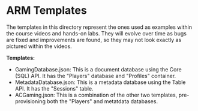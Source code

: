 # ARM Templates

The templates in this directory represent the ones used as examples within the course videos and hands-on labs. They will evolve over time as bugs are fixed and improvements are found, so they may not look exactly as pictured within the videos.

**Templates:**
* GamingDatabase.json: This is a document database using the Core (SQL) API. It has the "Players" database and "Profiles" container.
* MetadataDatabase.json: This is a metadata database using the Table API. It has the "Sessions" table.
* ACGaming.json: This is a combination of the other two templates, pre-provisioning both the "Players" and metatdata databases.